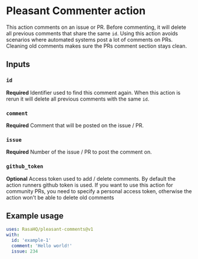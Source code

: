 # Pleasant Commenter action

This action comments on an issue or PR. Before commenting, it will delete
all previous comments that share the same `id`. Using this action avoids scenarios
where automated systems post a lot of comments on PRs. Cleaning old comments
makes sure the PRs comment section stays clean.

## Inputs

### `id`

**Required** Identifier used to find this comment again. When this action is rerun
it will delete all previous comments with the same `id`. 

### `comment`

**Required** Comment that will be posted on the issue / PR. 

### `issue`

**Required** Number of the issue / PR to post the comment on.

### `github_token`

**Optional** Access token used to add / delete comments. By default the action runners
github token is used. If you want to use this 
action for community PRs, you need to specify a personal access token, otherwise
the action won't be able to delete old comments  

## Example usage

```yml
uses: RasaHQ/pleasant-comments@v1
with:
  id: 'example-1'
  comment: 'Hello world!'
  issue: 234
```
